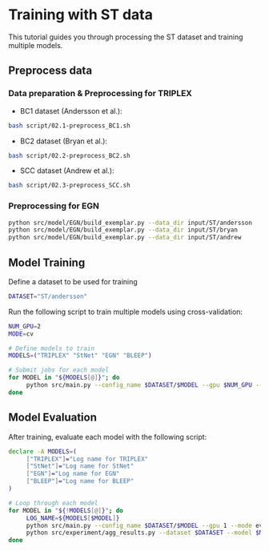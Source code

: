 # Training with ST data

This tutorial guides you through processing the ST dataset and training multiple models.

## Preprocess data

### Data preparation & Preprocessing for TRIPLEX
- BC1 dataset (Andersson et al.):
```bash
bash script/02.1-preprocess_BC1.sh
```
- BC2 dataset (Bryan et al.):
```bash
bash script/02.2-preprocess_BC2.sh
```
- SCC dataset (Andrew et al.):
```bash
bash script/02.3-preprocess_SCC.sh
```

### Preprocessing for EGN
```bash
python src/model/EGN/build_exemplar.py --data_dir input/ST/andersson
python src/model/EGN/build_exemplar.py --data_dir input/ST/bryan
python src/model/EGN/build_exemplar.py --data_dir input/ST/andrew
```

## Model Training

Define a dataset to be used for training
```bash
DATASET="ST/andersson"
```

Run the following script to train multiple models using cross-validation:

```bash
NUM_GPU=2
MODE=cv

# Define models to train
MODELS=("TRIPLEX" "StNet" "EGN" "BLEEP")

# Submit jobs for each model
for MODEL in "${MODELS[@]}"; do
     python src/main.py --config_name $DATASET/$MODEL --gpu $NUM_GPU --mode $MODE
done
```

## Model Evaluation

After training, evaluate each model with the following script:

```bash
declare -A MODELS=(
     ["TRIPLEX"]="Log name for TRIPLEX"
     ["StNet"]="Log name for StNet"
     ["EGN"]="Log name for EGN"
     ["BLEEP"]="Log name for BLEEP"
)

# Loop through each model
for MODEL in "${!MODELS[@]}"; do
     LOG_NAME=${MODELS[$MODEL]}
     python src/main.py --config_name $DATASET/$MODEL --gpu 1 --mode eval --log_name $LOG_NAME
     python src/experiment/agg_results.py --dataset $DATASET --model $MODEL --log_name $LOG_NAME
done
```